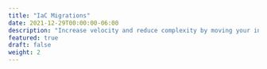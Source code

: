```yaml
---
title: "IaC Migrations"
date: 2021-12-29T00:00:00-06:00
description: "Increase velocity and reduce complexity by moving your infrastructure to CloudFormation or Terraform."
featured: true
draft: false
weight: 2
---
```

